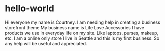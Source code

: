 # hello-world

Hi everyone my name is Courtney.
I am needing help in creating a business storefront theme
My business name is Life Love Accessories
I have products we use in everyday life on my site.
Like laptops, purses, makeup, etc.
I am a online only store 
I live in Seattle and this is my first business.
So any help will be useful and appreciated.
